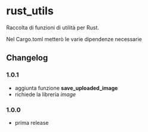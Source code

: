# rust_utils

Raccolta di funzioni di utilità per Rust.

Nel Cargo.toml metterò le varie dipendenze necessarie

## Changelog

### 1.0.1
- aggiunta funzione **save_uploaded_image**
- richiede la libreria *image*

### 1.0.0
- prima release